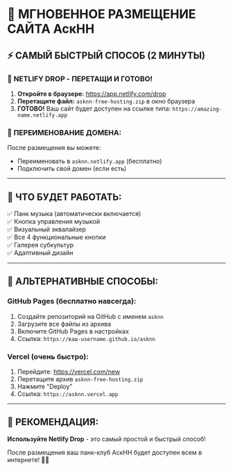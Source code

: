 # 🚀 МГНОВЕННОЕ РАЗМЕЩЕНИЕ САЙТА АскНН

## ⚡ САМЫЙ БЫСТРЫЙ СПОСОБ (2 МИНУТЫ)

### 🎯 **NETLIFY DROP - ПЕРЕТАЩИ И ГОТОВО!**

1. **Откройте в браузере:** https://app.netlify.com/drop
2. **Перетащите файл:** `asknn-free-hosting.zip` в окно браузера
3. **ГОТОВО!** Ваш сайт будет доступен на ссылке типа: `https://amazing-name.netlify.app`

### 🔗 **ПЕРЕИМЕНОВАНИЕ ДОМЕНА:**
После размещения вы можете:
- Переименовать в `asknn.netlify.app` (бесплатно)
- Подключить свой домен (если есть)

---

## 🎸 **ЧТО БУДЕТ РАБОТАТЬ:**
✅ Панк музыка (автоматически включается)  
✅ Кнопка управления музыкой  
✅ Визуальный эквалайзер  
✅ Все 4 функциональные кнопки  
✅ Галерея субкультур  
✅ Адаптивный дизайн  

---

## 🚀 **АЛЬТЕРНАТИВНЫЕ СПОСОБЫ:**

### **GitHub Pages (бесплатно навсегда):**
1. Создайте репозиторий на GitHub с именем `asknn`
2. Загрузите все файлы из архива
3. Включите GitHub Pages в настройках
4. Ссылка: `https://ваш-username.github.io/asknn`

### **Vercel (очень быстро):**
1. Перейдите: https://vercel.com/new
2. Перетащите архив `asknn-free-hosting.zip`
3. Нажмите "Deploy"
4. Ссылка: `https://asknn.vercel.app`

---

## 🎯 **РЕКОМЕНДАЦИЯ:**
**Используйте Netlify Drop** - это самый простой и быстрый способ!

После размещения ваш панк-клуб АскНН будет доступен всем в интернете! 🤘🎸
